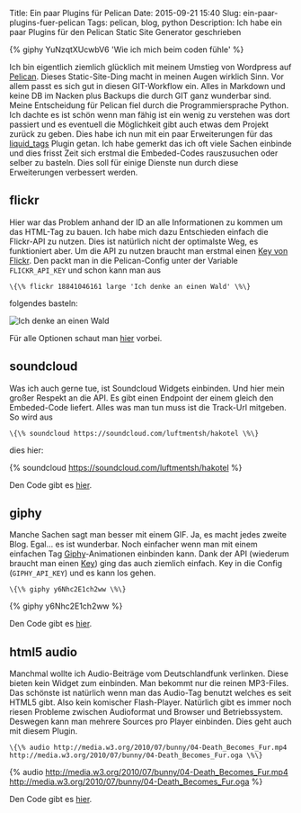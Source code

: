 Title: Ein paar Plugins für Pelican
Date: 2015-09-21 15:40
Slug: ein-paar-plugins-fuer-pelican
Tags: pelican, blog, python
Description: Ich habe ein paar Plugins für  den Pelican Static Site Generator geschrieben

{% giphy YuNzqtXUcwbV6 'Wie ich mich beim coden fühle' %}

Ich bin eigentlich ziemlich glücklich mit meinem Umstieg von Wordpress auf [Pelican](http://blog.getpelican.com/). Dieses Static-Site-Ding macht in meinen Augen wirklich Sinn. Vor allem passt es sich gut in diesen GIT-Workflow ein. Alles in Markdown und keine DB im Nacken plus Backups die durch GIT ganz wunderbar sind. Meine Entscheidung für Pelican fiel durch die Programmiersprache Python. Ich dachte es ist schön wenn man fähig ist ein wenig zu verstehen was dort passiert und es eventuell die Möglichkeit gibt auch etwas dem Projekt zurück zu geben. Dies habe ich nun mit ein paar Erweiterungen für das [liquid_tags](https://github.com/getpelican/pelican-plugins/tree/master/liquid_tags) Plugin getan. Ich habe gemerkt das ich oft viele Sachen einbinde und dies frisst Zeit sich erstmal die Embeded-Codes rauszusuchen oder selber zu basteln. Dies soll für einige Dienste nun durch diese Erweiterungen verbessert werden.

## flickr
Hier war das Problem anhand der ID an alle Informationen zu kommen um das HTML-Tag zu bauen. Ich habe mich dazu Entschieden einfach die Flickr-API zu nutzen. Dies ist natürlich nicht der optimalste Weg, es funktioniert aber. Um die API zu nutzen braucht man erstmal einen [Key von Flickr](ttps://www.flickr.com/services/apps/create/apply). Den packt man in die Pelican-Config unter der Variable `FLICKR_API_KEY` und schon kann man aus

	\{\% flickr 18841046161 large 'Ich denke an einen Wald' \%\}

folgendes basteln:

![Ich denke an einen Wald]({filename}/images/18841046161_de05aa1433_b.jpg)

Für alle Optionen schaut man [hier](https://github.com/getpelican/pelican-plugins/blob/master/liquid_tags/flickr.py) vorbei.

## soundcloud
Was ich auch gerne tue, ist Soundcloud Widgets einbinden. Und hier mein großer Respekt an die API. Es gibt einen Endpoint der einem gleich den Embeded-Code liefert. Alles was man tun muss ist die Track-Url mitgeben. So wird aus

	\{\% soundcloud https://soundcloud.com/luftmentsh/hakotel \%\}

dies hier:

{% soundcloud https://soundcloud.com/luftmentsh/hakotel %}

Den Code gibt es [hier](https://github.com/getpelican/pelican-plugins/blob/master/liquid_tags/soundcloud.py).

## giphy
Manche Sachen sagt man besser mit einem GIF. Ja, es macht jedes zweite Blog. Egal... es ist wunderbar. Noch einfacher wenn man mit einem einfachen Tag [Giphy](http://giphy.com)-Animationen einbinden kann. Dank der API (wiederum braucht man einen [Key](https://github.com/giphy/GiphyAPI)) ging das auch ziemlich einfach. Key in die Config (`GIPHY_API_KEY`) und es kann los gehen.

	\{\% giphy y6Nhc2E1ch2ww \%\}

{% giphy y6Nhc2E1ch2ww %}

Den Code gibt es [hier](https://github.com/getpelican/pelican-plugins/blob/master/liquid_tags/giphy.py).

## html5 audio
Manchmal wollte ich Audio-Beiträge vom Deutschlandfunk verlinken. Diese bieten kein Widget zum einbinden. Man bekommt nur die reinen MP3-Files. Das schönste ist natürlich wenn man das Audio-Tag benutzt welches es seit HTML5 gibt. Also kein komischer Flash-Player. Natürlich gibt es immer noch riesen Probleme zwischen Audioformat und Browser und Betriebssystem. Deswegen kann man mehrere Sources pro Player einbinden. Dies geht auch mit diesem Plugin.

	\{\% audio http://media.w3.org/2010/07/bunny/04-Death_Becomes_Fur.mp4 http://media.w3.org/2010/07/bunny/04-Death_Becomes_Fur.oga \%\}

{% audio http://media.w3.org/2010/07/bunny/04-Death_Becomes_Fur.mp4 http://media.w3.org/2010/07/bunny/04-Death_Becomes_Fur.oga %}

Den Code gibt es [hier](https://github.com/getpelican/pelican-plugins/blob/master/liquid_tags/audio.py).
